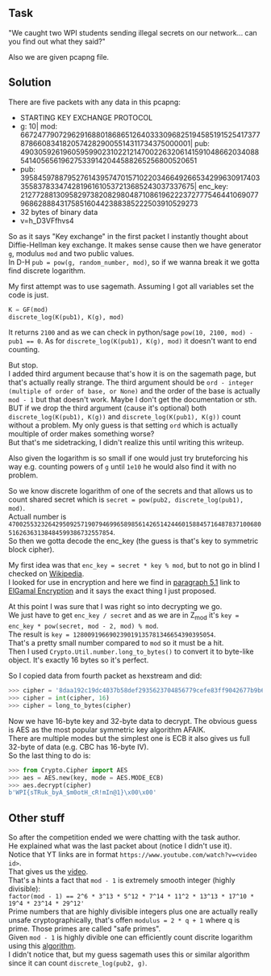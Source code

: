 ## Task

"We caught two WPI students sending illegal secrets on our network... can you find out what they said?"

Also we are given pcapng file.

## Solution

There are five packets with any data in this pcapng:
* STARTING KEY EXCHANGE PROTOCOL
* g: 10| mod: 667247790729629168801868651264033309682519458519152541737787866083418205742829005514311734375000001| pub: 490305926196059599023102212147002263206141591048662034088541405656196275339142044588265256800520651
* pub: 395845978879527614395747015710220346649266534299630917403355837833474281961610537213685243037337675| enc_key: 212772881309582973820829804871086196222372777546441069077968628884317585160442388385222503910529273
* 32 bytes of binary data
* v=h_D3VFfhvs4

So as it says "Key exchange" in the first packet I instantly thought about Diffie-Hellman key exchange. It makes sense cause then we have generator `g`, modulus `mod` and two public values. <br>
In D-H `pub = pow(g, random_number, mod)`, so if we wanna break it we gotta find discrete logarithm. <br>

My first attempt was to use sagemath.
Assuming I got all variables set the code is just.
```python
K = GF(mod)
discrete_log(K(pub1), K(g), mod)
```
It returns `2100` and as we can check in python/sage `pow(10, 2100, mod) - pub1 == 0`.
As for `discrete_log(K(pub1), K(g), mod)` it doesn't want to end counting.

But stop. <br>
I added third argument because that's how it is on the sagemath page, but that's actually really strange. The third argument should be `ord - integer (multiple of order of base, or None)` and the order of the base is actually `mod - 1` but that doesn't work. Maybe I don't get the documentation or sth. BUT if we drop the third argument (cause it's optional) both `discrete_log(K(pub1), K(g))` and `discrete_log(K(pub1), K(g))` count without a problem. My only guess is that setting `ord` which is actually moultiple of order makes something worse? <br>
But that's me sidetracking, I didn't realize this until writing this writeup.

Also given the logarithm is so small if one would just try bruteforcing his way e.g. counting powers of `g` until `1e10` he would also find it with no problem. 

So we know discrete logarithm of one of the secrets and that allows us to count shared secret which is `secret = pow(pub2, discrete_log(pub1), mod)`. <br>
Actuall number is `470025532326429509257190794699658985614265142446015884571648783710068051626363138484599386732557854`. <br>
So then we gotta decode the enc_key (the guess is that's key to symmetric block cipher).

My first idea was that `enc_key = secret * key % mod`, but to not go in blind I checked on [Wikipedia](https://en.wikipedia.org/wiki/Diffie%E2%80%93Hellman_key_exchange). <br>
I looked for use in encryption and here we find in [paragraph 5.1](https://en.wikipedia.org/wiki/Diffie%E2%80%93Hellman_key_exchange#Encryption) link to [ElGamal Encryption](https://en.wikipedia.org/wiki/ElGamal_encryption) and it says the exact thing I just proposed.

At this point I was sure that I was right so into decrypting we go. <br>
We just have to get `enc_key / secret` and as we are in Z<sub>mod</sub> it's `key = enc_key * pow(secret, mod - 2, mod) % mod`. <br>
The result is `key = 128009196690239019135781346654390395054`. <br>
That's a pretty small number compared to `mod` so it must be a hit. <br>
Then I used `Crypto.Util.number.long_to_bytes()` to convert it to byte-like object. It's exactly 16 bytes so it's perfect.

So I copied data from fourth packet as hexstream and did:
```python
>>> cipher = '8daa192c19dc4037b58def2935623704856779cefe83ff9042677b9b62661c59'
>>> cipher = int(cipher, 16)
>>> cipher = long_to_bytes(cipher)
```

Now we have 16-byte key and 32-byte data to decrypt. The obvious guess is AES as the most popular symmetric key algorithm AFAIK. <br>
There are multiple modes but the simplest one is ECB it also gives us full 32-byte of data (e.g. CBC has 16-byte IV). <br>
So the last thing to do is:
```python
>>> from Crypto.Cipher import AES
>>> aes = AES.new(key, mode = AES.MODE_ECB)
>>> aes.decrypt(cipher)
b'WPI{sTRuk_byA_$m0otH_cR!mIn@1}\x00\x00'
```

## Other stuff

So after the competition ended we were chatting with the task author. <br>
He explained what was the last packet about (notice I didn't use it). <br>
Notice that YT links are in format `https://www.youtube.com/watch?v=<video id>`. <br>
That gives us the [video](https://www.youtube.com/watch?v=h_D3VFfhvs4). <br>
That's a hints a fact that `mod - 1` is extremely smooth integer (highly divisible): <br>
`factor(mod - 1) == 2^6 * 3^13 * 5^12 * 7^14 * 11^2 * 13^13 * 17^10 * 19^4 * 23^14 * 29^12'` <br>
Prime numbers that are highly divisible integers plus one are actually really unsafe cryptographically, that's offen `modulus = 2 * q + 1` where q is prime. Those primes are called "safe primes". <br>
Given `mod - 1` is highly divible one can efficiently count discrite logarithm using this [algorithm](https://en.wikipedia.org/wiki/Pohlig%E2%80%93Hellman_algorithm). <br>
I didn't notice that, but my guess sagemath uses this or similar algorithm since it can count `discrete_log(pub2, g)`.
